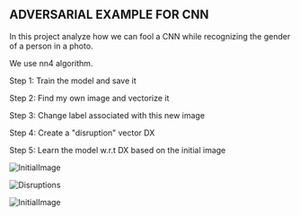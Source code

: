 ## ADVERSARIAL EXAMPLE FOR CNN ##

In this project analyze how we can fool a CNN while recognizing the gender of a person in a photo.

We use nn4 algorithm.

Step 1: Train the model and save it

Step 2: Find my own image and vectorize it

Step 3: Change label associated with this new image

Step 4: Create a "disruption" vector DX

Step 5: Learn the model w.r.t DX based on the initial image


![InitialImage](https://github.com/savoga/various_projects/blob/master/CNN_TF/nn4/initial_image.png)

![Disruptions](https://github.com/savoga/various_projects/blob/master/CNN_TF/nn4/disruptions.png)

![InitialImage](https://github.com/savoga/various_projects/blob/master/CNN_TF/nn4/transformed_image.png)
